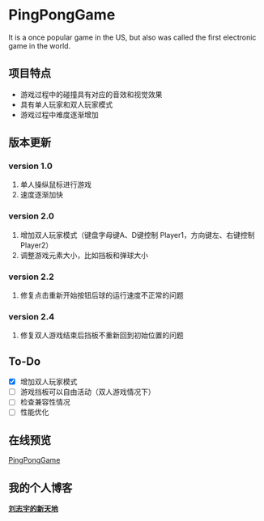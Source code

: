 # PingPongGame
It is a once popular game in the US, but also was called the first electronic game in the world.

## 项目特点
* 游戏过程中的碰撞具有对应的音效和视觉效果
* 具有单人玩家和双人玩家模式
* 游戏过程中难度逐渐增加

## 版本更新
### version 1.0

1. 单人操纵鼠标进行游戏
2. 速度逐渐加快

### version 2.0
1. 增加双人玩家模式（键盘字母键A、D键控制 Player1，方向键左、右键控制 Player2）
2. 调整游戏元素大小，比如挡板和弹球大小

### version 2.2
1. 修复点击重新开始按钮后球的运行速度不正常的问题

### version 2.4
1. 修复双人游戏结束后挡板不重新回到初始位置的问题

## To-Do

- [x] 增加双人玩家模式
- [ ] 游戏挡板可以自由活动（双人游戏情况下）
- [ ] 检查兼容性情况
- [ ] 性能优化

## 在线预览
[PingPongGame](http://barryliu1995.studio/PingPongGame/)


## 我的个人博客
**[刘志宇的新天地](http://barryliu1995.studio/)**
